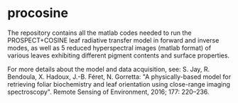 # procosine
The repository contains all the matlab codes needed to run the PROSPECT+COSINE leaf radiative transfer model in forward and inverse modes, as well as 5 reduced hyperspectral images (matlab format) of various leaves exhibiting different pigment contents and surface properties.

For more details about the model and data acquisition, see: S. Jay, R. Bendoula, X. Hadoux, J.-B. Féret, N. Gorretta: "A physically-based model for retrieving foliar biochemistry and leaf orientation using close-range imaging spectroscopy". Remote Sensing of Environment, 2016; 177: 220–236.
